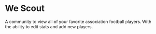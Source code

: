 # We Scout

A community to view all of your favorite association football players.  With the ability to edit stats and add new players.
